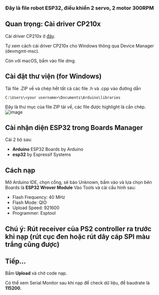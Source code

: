 ### Đây là file robot ESP32, điều khiển 2 servo, 2 motor 300RPM
## Quan trọng: Cài driver CP210x
Cài driver CP210x ở [đây](https://www.silabs.com/developer-tools/usb-to-uart-bridge-vcp-drivers?tab=downloads).

Tự xem cách cài driver CP210x cho Windows thông qua Device Manager (devmgmt-msc).

Còn với macOS, bấm vào file dmg.

## Cài đặt thư viện (for Windows)
Tải file .ZIP về và chép hết tất cả các file .h và .cpp vào đường dẫn
```
C:\Users\<your username>\Documents\Arduino\libraries
```
Đây là thư mục của file ZIP tải về, các file được highlight là cần chép.
![image](https://github.com/user-attachments/assets/143ca932-63c3-424b-9da5-c88de498a35e)

## Cài nhận diện ESP32 trong Boards Manager
Cài 2 bộ sau:
* **Arduino** ESP32 Boards by Arduino
* **esp32** by Espressif Systems

## Cách nạp
Mở Arduino IDE, chọn cổng, sẽ báo Unknown, bấm vào và lựa chọn bên Boards là **ESP32 Wrover Module**
Vào Tools và cài cấu hình sau:
* Flash Frequency: 40 MHz
* Flash Mode: QIO
* Upload Speed: 921600
* Programmer: Esptool

## Chú ý: Rút receiver của PS2 controller ra trước khi nạp (rút cục đen hoặc rút dây cáp SPI màu trắng cũng được)
## Tiếp...
Bấm **Upload** và chờ code nạp.

Có thể xem Serial Monitor sau khi nạp để check dữ liệu, để baudrate là **115200**.

